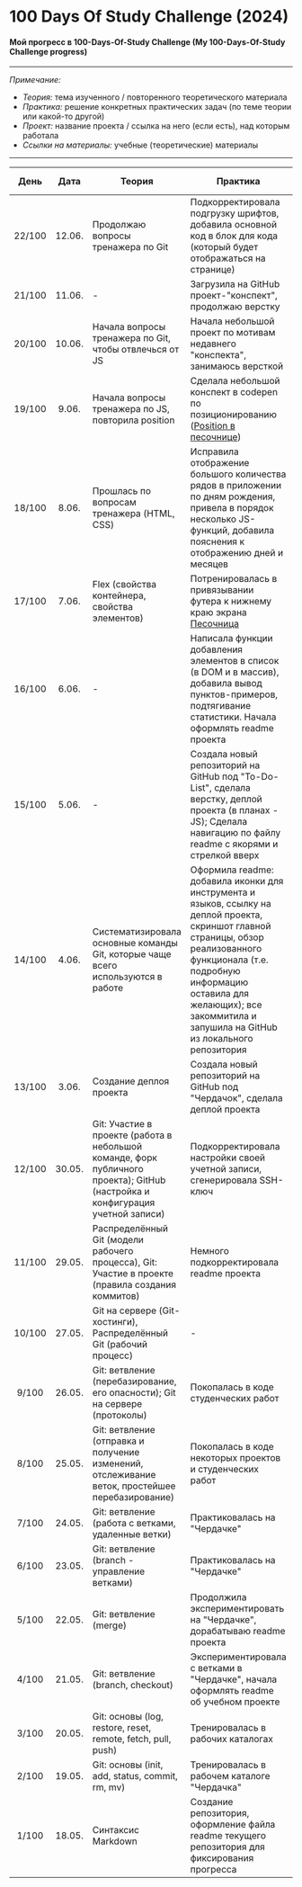 # 100 Days Of Study Challenge (2024)

#### Мой прогресс в 100-Days-Of-Study Challenge  (My 100-Days-Of-Study Challenge progress)
---
*Примечание:*
- *Теория:* тема изученного / повторенного теоретического материала
- *Практика:* решение конкретных практических задач (по теме теории или какой-то другой)
- *Проект:* название проекта / ссылка на него (если есть), над которым работала
- *Ссылки на материалы:* учебные (теоретические) материалы
---

День  |  Дата  |   Теория            |            Практика           |            Проект (ссылка)            |           Ссылки на материалы            | 
:----:|:------:|---------------------|-------------------------------|---------------------------------------|------------------------------------------|
22/100| 12.06. | Продолжаю вопросы тренажера по Git | Подкорректировала подгрузку шрифтов, добавила основной код в блок для кода (который будет отображаться на странице) | [Workbook](https://the-all-spark.github.io/workbook/)  | [Тренажер](https://solvit.space/)
21/100| 11.06. | - | Загрузила на GitHub проект-"конспект", продолжаю верстку | [Workbook](https://the-all-spark.github.io/workbook/)  |
20/100| 10.06. | Начала вопросы тренажера по Git, чтобы отвлечься от JS | Начала небольшой проект по мотивам недавнего "конспекта", занимаюсь версткой | workbook (пока не загружен) | [Тренажер](https://solvit.space/)
19/100| 9.06. | Начала вопросы тренажера по JS, повторила position | Сделала небольшой конспект в codepen по позиционированию ([Position в песочнице](https://codepen.io/Lisovolk/pen/gOJxzxp)) | - | [Тренажер](https://solvit.space/)
18/100| 8.06. | Прошлась по вопросам тренажера (HTML, CSS) | Исправила отображение большого количества рядов в приложении по дням рождения, привела в порядок несколько JS-функций, добавила пояснения к отображению дней и месяцев | birthdays (пока приватный) | [Тренажер](https://solvit.space/)
17/100| 7.06. | Flex (свойства контейнера, свойства элементов)| Потренировалась в привязывании футера к нижнему краю экрана [Песочница](https://codepen.io/Lisovolk/pen/KKLvdyV) | - | [Гайд](https://doka-guide.vercel.app/css/flexbox-guide/), [Игра](https://flexboxfroggy.com/#ru), [Шпаргалка (ENG)](https://yoksel.github.io/flex-cheatsheet/#section-declaring)
16/100| 6.06. | - | Написала функции добавления элементов в список (в DOM и в массив), добавила вывод пунктов-примеров, подтягивание статистики. Начала оформлять readme проекта |[To Do List](https://github.com/the-all-spark/to-do-list-app) | 
15/100| 5.06. | - | Создала новый репозиторий на GitHub под "To-Do-List", сделала верстку, деплой проекта (в планах - JS); Сделала навигацию по файлу readme с якорями и стрелкой вверх | [To Do List](https://github.com/the-all-spark/to-do-list-app), [Чердачок](https://github.com/the-all-spark/postcards-calendars-collection) | 
14/100| 4.06. | Систематизировала основные команды Git, которые чаще всего используются в работе | Оформила readme: добавила иконки для инструмента и языков, ссылку на деплой проекта, скриншот главной страницы, обзор реализованного функционала (т.е. подробную информацию оставила для желающих); все закоммитила и запушила на GitHub из локального репозитория | [Чердачок](https://github.com/the-all-spark/postcards-calendars-collection) | [Иконки](https://github.com/alexandresanlim/Badges4-README.md-Profile)
13/100| 3.06. | Создание деплоя проекта | Создала новый репозиторий на GitHub под "Чердачок", сделала деплой проекта | [Чердачок](https://github.com/the-all-spark/postcards-calendars-collection) | 
12/100| 30.05. | Git: Участие в проекте (работа в небольшой команде, форк публичного проекта); GitHub (настройка и конфигурация учетной записи) | Подкорректировала настройки своей учетной записи, сгенерировала SSH-ключ | аккаунт на GitHub | [Документация Git (рус.)](https://git-scm.com/book/ru/v2)
11/100| 29.05. | Распределённый Git (модели рабочего процесса), Git: Участие в проекте (правила создания коммитов)  | Немного подкорректировала readme проекта | [Чердачок](https://github.com/the-all-spark/postcards-calendars-collection) | [Документация Git (рус.)](https://git-scm.com/book/ru/v2)
10/100| 27.05. | Git на сервере (Git-хостинги), Распределённый Git (рабочий процесс)  | - | - | [Документация Git (рус.)](https://git-scm.com/book/ru/v2)
9/100 | 26.05. | Git: ветвление (перебазирование, его опасности); Git на сервере (протоколы)  | Покопалась в коде студенческих работ | - | [Документация Git (рус.)](https://git-scm.com/book/ru/v2)
8/100 | 25.05. | Git: ветвление (отправка и получение изменений, отслеживание веток, простейшее перебазирование)  | Покопалась в коде некоторых проектов и студенческих работ | - | [Документация Git (рус.)](https://git-scm.com/book/ru/v2)
7/100 | 24.05. | Git: ветвление (работа с ветками, удаленные ветки)  | Практиковалась на "Чердачке" | [Чердачок](https://github.com/the-all-spark/postcards-calendars-collection) | [Документация Git (рус.)](https://git-scm.com/book/ru/v2)
6/100 | 23.05. | Git: ветвление (branch - управление ветками)  | Практиковалась на "Чердачке" | [Чердачок](https://github.com/the-all-spark/postcards-calendars-collection) | [Документация Git (рус.)](https://git-scm.com/book/ru/v2)
5/100 | 22.05. | Git: ветвление (merge) | Продолжила экспериментировать на "Чердачке", дорабатываю readme проекта | [Чердачок](https://github.com/the-all-spark/postcards-calendars-collection) | [Документация Git (рус.)](https://git-scm.com/book/ru/v2)
4/100 | 21.05. | Git: ветвление (branch, checkout) | Экспериментировала с ветками в "Чердачке", начала оформлять readme об учебном проекте |  [Чердачок](https://github.com/the-all-spark/postcards-calendars-collection) | [Документация Git (рус.)](https://git-scm.com/book/ru/v2)
3/100 | 20.05. | Git: основы (log, restore, reset, remote, fetch, pull, push) | Тренировалась в рабочих каталогах | [Чердачок](https://github.com/the-all-spark/postcards-calendars-collection), [Novogrudok app](https://the-all-spark.github.io/Novogrudok-travel-app/) | [Документация Git (рус.)](https://git-scm.com/book/ru/v2)
2/100 | 19.05. | Git: основы (init, add, status, commit, rm, mv) | Тренировалась в рабочем каталоге "Чердачка" | [Чердачок](https://github.com/the-all-spark/postcards-calendars-collection) | [Документация Git (рус.)](https://git-scm.com/book/ru/v2)
1/100 | 18.05. | Синтаксис Markdown  |Создание репозитория, оформление файла readme текущего репозитория для фиксирования прогресса | - | 1. [Markdown Cheatsheet (EN)](https://github.com/adam-p/markdown-here/wiki/Markdown-Cheatsheet) 2. [Шпаргалка по синтаксису Markdown (рус.)](https://ydmitry.ru/blog/rukovodstvo-po-markdown-dlya-uproshcheniya-veb-razrabotki/)    
